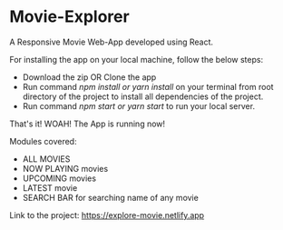 # Movie-Explorer 
A Responsive Movie Web-App developed using React.

For installing the app on your local machine, follow the below steps:
- Download the zip OR Clone the app
- Run command *npm install or yarn install* on your terminal from root directory of the project to install all dependencies of the project.
- Run command *npm start or yarn start* to run your local server. 

That's it! WOAH! The App is running now!

Modules covered: 
- ALL MOVIES 
- NOW PLAYING movies
- UPCOMING movies
- LATEST movie
- SEARCH BAR for searching name of any movie

Link to the project: https://explore-movie.netlify.app
